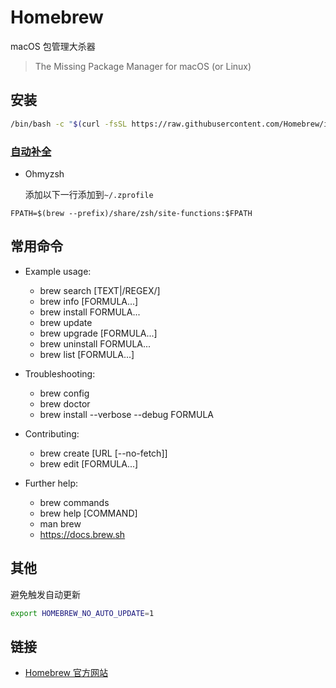 # Homebrew

macOS 包管理大杀器

> The Missing Package Manager for macOS (or Linux)

## 安装

```sh
/bin/bash -c "$(curl -fsSL https://raw.githubusercontent.com/Homebrew/install/master/install.sh)"
```

### [自动补全](https://docs.brew.sh/Shell-Completion#configuring-completions-in-zsh)

- Ohmyzsh

    添加以下一行添加到`~/.zprofile`

```
FPATH=$(brew --prefix)/share/zsh/site-functions:$FPATH
```

## 常用命令

- Example usage:
  - brew search [TEXT|/REGEX/]
  - brew info [FORMULA...]
  - brew install FORMULA...
  - brew update
  - brew upgrade [FORMULA...]
  - brew uninstall FORMULA...
  - brew list [FORMULA...]

- Troubleshooting:
  - brew config
  - brew doctor
  - brew install --verbose --debug FORMULA

- Contributing:
  - brew create [URL [--no-fetch]]
  - brew edit [FORMULA...]

- Further help:
  - brew commands
  - brew help [COMMAND]
  - man brew
  - https://docs.brew.sh

## 其他
避免触发自动更新
```sh
export HOMEBREW_NO_AUTO_UPDATE=1
```

## 链接
- [Homebrew 官方网站](https://brew.sh/)

